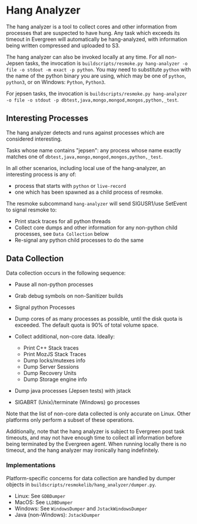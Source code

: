 # Hang Analyzer

The hang analyzer is a tool to collect cores and other information from processes
that are suspected to have hung. Any task which exceeds its timeout in Evergreen
will automatically be hang-analyzed, with information being written compressed
and uploaded to S3.

The hang analyzer can also be invoked locally at any time. For all non-Jepsen
tasks, the invocation is `buildscripts/resmoke.py hang-analyzer -o file -o stdout -m exact -p python`. You may need to substitute `python` with the name of the python binary
you are using, which may be one of `python`, `python3`, or on Windows: `Python`,
`Python3`.

For jepsen tasks, the invocation is `buildscripts/resmoke.py hang-analyzer -o file -o stdout -p dbtest,java,mongo,mongod,mongos,python,_test`.

## Interesting Processes

The hang analyzer detects and runs against processes which are considered
interesting.

Tasks whose name contains "jepsen": any process whose name exactly matches one
of `dbtest,java,mongo,mongod,mongos,python,_test`.

In all other scenarios, including local use of the hang-analyzer, an interesting
process is any of:

- process that starts with `python` or `live-record`
- one which has been spawned as a child process of resmoke.

The resmoke subcommand `hang-analyzer` will send SIGUSR1/use SetEvent to signal
resmoke to:

- Print stack traces for all python threads
- Collect core dumps and other information for any non-python child
  processes, see `Data Collection` below
- Re-signal any python child processes to do the same

## Data Collection

Data collection occurs in the following sequence:

- Pause all non-python processes
- Grab debug symbols on non-Sanitizer builds
- Signal python Processes
- Dump cores of as many processes as possible, until the disk quota is exceeded.
  The default quota is 90% of total volume space.

- Collect additional, non-core data. Ideally:
  - Print C++ Stack traces
  - Print MozJS Stack Traces
  - Dump locks/mutexes info
  - Dump Server Sessions
  - Dump Recovery Units
  - Dump Storage engine info
- Dump java processes (Jepsen tests) with jstack
- SIGABRT (Unix)/terminate (Windows) go processes

Note that the list of non-core data collected is only accurate on Linux. Other
platforms only perform a subset of these operations.

Additionally, note that the hang analyzer is subject to Evergreen post task
timeouts, and may not have enough time to collect all information before
being terminated by the Evergreen agent. When running locally there is no
timeout, and the hang analyzer may ironically hang indefinitely.

### Implementations

Platform-specific concerns for data collection are handled by dumper objects in
`buildscripts/resmokelib/hang_analyzer/dumper.py`.

- Linux: See `GDBDumper`
- MacOS: See `LLDBDumper`
- Windows: See `WindowsDumper` and `JstackWindowsDumper`
- Java (non-Windows): `JstackDumper`
